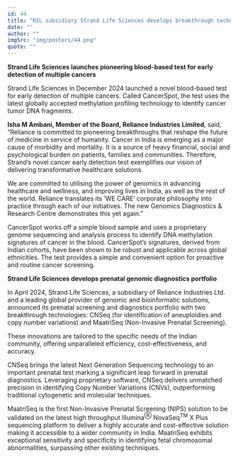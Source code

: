 ```yaml
---
id: 44
title: "RIL subsidiary Strand Life Sciences develops breakthrough technologies"
date: ""
author: ""
imgSrc: "img/posters/44.png"
quote: ""
---
```




**Strand Life Sciences launches pioneering blood-based test for early detection of multiple cancers**

Strand Life Sciences in December 2024 launched a novel blood-based test for early detection of multiple cancers. Called CancerSpot, the test uses the latest globally accepted methylation profiling technology to identify cancer tumor DNA fragments.

**Isha M Ambani, Member of the Board, Reliance Industries Limited**, said, “Reliance is committed to pioneering breakthroughs that reshape the future of medicine in service of humanity. Cancer in India is emerging as a major cause of morbidity and mortality. It is a source of heavy financial, social and psychological burden on patients, families and communities. Therefore, Strand’s novel cancer early detection test exemplifies our vision of delivering transformative healthcare solutions.

We are committed to utilising the power of genomics in advancing healthcare and wellness, and improving lives in India, as well as the rest of the world. Reliance translates its ‘WE CARE’ corporate philosophy into practice through each of our initiatives. The new Genomics Diagnostics & Research Centre demonstrates this yet again.”

CancerSpot works off a simple blood sample and uses a proprietary genome sequencing and analysis process to identify DNA methylation signatures of cancer in the blood. CancerSpot’s signatures, derived from Indian cohorts, have been shown to be robust and applicable across global ethnicities. The test provides a simple and convenient option for proactive and routine cancer screening.

**Strand Life Sciences develops prenatal genomic diagnostics portfolio**

In April 2024, Strand Life Sciences, a subsidiary of Reliance Industries Ltd. and a leading global provider of genomic and bioinformatic solutions, announced its prenatal screening and diagnostics portfolio with two breakthrough technologies: CNSeq (for identification of aneuploidies and copy number variations) and MaatriSeq (Non-Invasive Prenatal Screening).

These innovations are tailored to the specific needs of the Indian community, offering unparalleled efficiency, cost-effectiveness, and accuracy.

CNSeq brings the latest Next Generation Sequencing technology to an important prenatal test marking a significant leap forward in prenatal diagnostics.  Leveraging proprietary software, CNSeq delivers unmatched precision in identifying Copy Number Variations (CNVs), outperforming traditional cytogenetic and molecular techniques.

MaatriSeq is the first Non-Invasive Prenatal Screening (NIPS) solution to be validated on the latest high throughput Illumina<sup>Ⓡ</sup> NovaSeq<sup>TM</sup> X Plus sequencing platform to deliver a highly accurate and cost-effective solution making it accessible to a wider community in India. MaatriSeq exhibits exceptional sensitivity and specificity in identifying fetal chromosomal abnormalities, surpassing other existing techniques.